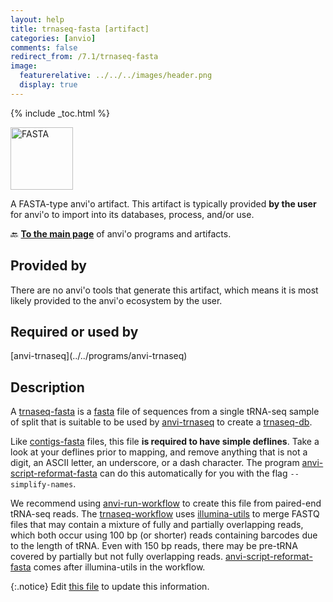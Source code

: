 ```yaml
---
layout: help
title: trnaseq-fasta [artifact]
categories: [anvio]
comments: false
redirect_from: /7.1/trnaseq-fasta
image:
  featurerelative: ../../../images/header.png
  display: true
---
```



{% include _toc.html %}


<img src="../../images/icons/FASTA.png" alt="FASTA" style="width:100px; border:none" />

A FASTA-type anvi'o artifact. This artifact is typically provided **by the user** for anvi'o to import into its databases, process, and/or use.

🔙 **[To the main page](../../)** of anvi'o programs and artifacts.

## Provided by


There are no anvi'o tools that generate this artifact, which means it is most likely provided to the anvi'o ecosystem by the user.


## Required or used by


<p style="text-align: left" markdown="1"><span class="artifact-r">[anvi-trnaseq](../../programs/anvi-trnaseq)</span></p>


## Description

A <span class="artifact-n">[trnaseq-fasta](/help/7.1/artifacts/trnaseq-fasta)</span> is a <span class="artifact-n">[fasta](/help/7.1/artifacts/fasta)</span> file of sequences from a single tRNA-seq sample of split that is suitable to be used by <span class="artifact-n">[anvi-trnaseq](/help/7.1/programs/anvi-trnaseq)</span> to create a <span class="artifact-n">[trnaseq-db](/help/7.1/artifacts/trnaseq-db)</span>.

Like <span class="artifact-n">[contigs-fasta](/help/7.1/artifacts/contigs-fasta)</span> files, this file **is required to have simple deflines**. Take a look at your deflines prior to mapping, and remove anything that is not a digit, an ASCII letter, an underscore, or a dash character. The program <span class="artifact-n">[anvi-script-reformat-fasta](/help/7.1/programs/anvi-script-reformat-fasta)</span> can do this automatically for you with the flag `--simplify-names`.

We recommend using <span class="artifact-n">[anvi-run-workflow](/help/7.1/programs/anvi-run-workflow)</span> to create this file from paired-end tRNA-seq reads. The <span class="artifact-n">[trnaseq-workflow](/help/7.1/artifacts/trnaseq-workflow)</span> uses [illumina-utils](https://github.com/merenlab/illumina-utils) to merge FASTQ files that may contain a mixture of fully and partially overlapping reads, which both occur using 100 bp (or shorter) reads containing barcodes due to the length of tRNA. Even with 150 bp reads, there may be pre-tRNA covered by partially but not fully overlapping reads. <span class="artifact-n">[anvi-script-reformat-fasta](/help/7.1/programs/anvi-script-reformat-fasta)</span> comes after illumina-utils in the workflow.


{:.notice}
Edit [this file](https://github.com/merenlab/anvio/tree/master/anvio/docs/artifacts/trnaseq-fasta.md) to update this information.


